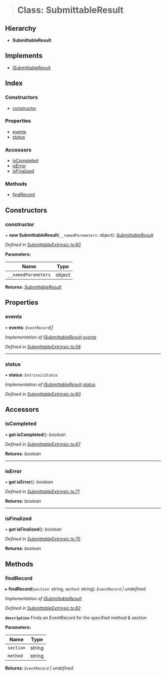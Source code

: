 > # Class: SubmittableResult

## Hierarchy

* **SubmittableResult**

## Implements

* [ISubmittableResult](../interfaces/_submittableextrinsic_.isubmittableresult.md)

## Index

### Constructors

* [constructor](_submittableextrinsic_.submittableresult.md#constructor)

### Properties

* [events](_submittableextrinsic_.submittableresult.md#events)
* [status](_submittableextrinsic_.submittableresult.md#status)

### Accessors

* [isCompleted](_submittableextrinsic_.submittableresult.md#iscompleted)
* [isError](_submittableextrinsic_.submittableresult.md#iserror)
* [isFinalized](_submittableextrinsic_.submittableresult.md#isfinalized)

### Methods

* [findRecord](_submittableextrinsic_.submittableresult.md#findrecord)

## Constructors

###  constructor

\+ **new SubmittableResult**(`__namedParameters`: object): *[SubmittableResult](_submittableextrinsic_.submittableresult.md)*

*Defined in [SubmittableExtrinsic.ts:60](https://github.com/polkadot-js/api/blob/ab74db5/packages/api/src/SubmittableExtrinsic.ts#L60)*

**Parameters:**

Name | Type |
------ | ------ |
`__namedParameters` | object |

**Returns:** *[SubmittableResult](_submittableextrinsic_.submittableresult.md)*

## Properties

###  events

• **events**: *`EventRecord`[]*

*Implementation of [ISubmittableResult](../interfaces/_submittableextrinsic_.isubmittableresult.md).[events](../interfaces/_submittableextrinsic_.isubmittableresult.md#events)*

*Defined in [SubmittableExtrinsic.ts:58](https://github.com/polkadot-js/api/blob/ab74db5/packages/api/src/SubmittableExtrinsic.ts#L58)*

___

###  status

• **status**: *`ExtrinsicStatus`*

*Implementation of [ISubmittableResult](../interfaces/_submittableextrinsic_.isubmittableresult.md).[status](../interfaces/_submittableextrinsic_.isubmittableresult.md#status)*

*Defined in [SubmittableExtrinsic.ts:60](https://github.com/polkadot-js/api/blob/ab74db5/packages/api/src/SubmittableExtrinsic.ts#L60)*

## Accessors

###  isCompleted

• **get isCompleted**(): *boolean*

*Defined in [SubmittableExtrinsic.ts:67](https://github.com/polkadot-js/api/blob/ab74db5/packages/api/src/SubmittableExtrinsic.ts#L67)*

**Returns:** *boolean*

___

###  isError

• **get isError**(): *boolean*

*Defined in [SubmittableExtrinsic.ts:71](https://github.com/polkadot-js/api/blob/ab74db5/packages/api/src/SubmittableExtrinsic.ts#L71)*

**Returns:** *boolean*

___

###  isFinalized

• **get isFinalized**(): *boolean*

*Defined in [SubmittableExtrinsic.ts:75](https://github.com/polkadot-js/api/blob/ab74db5/packages/api/src/SubmittableExtrinsic.ts#L75)*

**Returns:** *boolean*

## Methods

###  findRecord

▸ **findRecord**(`section`: string, `method`: string): *`EventRecord` | undefined*

*Implementation of [ISubmittableResult](../interfaces/_submittableextrinsic_.isubmittableresult.md)*

*Defined in [SubmittableExtrinsic.ts:82](https://github.com/polkadot-js/api/blob/ab74db5/packages/api/src/SubmittableExtrinsic.ts#L82)*

**`description`** Finds an EventRecord for the specified method & section

**Parameters:**

Name | Type |
------ | ------ |
`section` | string |
`method` | string |

**Returns:** *`EventRecord` | undefined*